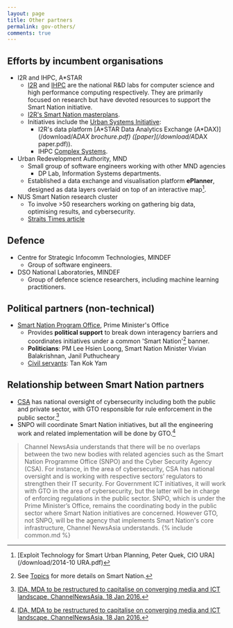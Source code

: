 ```yaml
---
layout: page
title: Other partners
permalink: gov-others/
comments: true
---
```


## Efforts by incumbent organisations

* I2R and IHPC, A*STAR
    * [I2R](http://www.i2r.a-star.edu.sg/) and [IHPC](http://www.ihpc.a-star.edu.sg/) are the national R&D labs for computer science and high performance computing respectively. They are primarily focused on research but have devoted resources to support the Smart Nation initiative.
    * [I2R's Smart Nation masterplans](http://www.i2r.a-star.edu.sg/sites/default/files/online-kit/FINAL%20Astar%20Smart%20Nation_single%20page.pdf).
    * Initiatives include the [Urban Systems Initiative](http://www.i2r.a-star.edu.sg/urban/):
        * I2R's data platform [A\*STAR Data Analytics Exchange (A\*DAX)](/download/A*DAX brochure.pdf) ([paper](/download/A*DAX paper.pdf)).
        * IHPC [Complex Systems](http://www.a-star.edu.sg/ihpc/cxsy).
* Urban Redevelopment Authority, MND
    * Small group of software engineers working with other MND agencies
        * DP Lab, Information Systems departments.
    * Established a data exchange and visualisation platform **ePlanner**, designed as data layers overlaid on top of an interactive map[^1].
* NUS Smart Nation research cluster
    * To involve >50 researchers working on gathering big data, optimising results, and cybersecurity.
    * [Straits Times article](http://www.straitstimes.com/singapore/nus-to-launch-smart-nation-research-cluster)

## Defence

* Centre for Strategic Infocomm Technologies, MINDEF
    * Group of software engineers.
* DSO National Laboratories, MINDEF
    * Group of defence science researchers, including machine learning practitioners.

## Political partners (non-technical)

* [Smart Nation Program Office](http://www.pmo.gov.sg/smartnation), Prime Minister's Office
    * Provides **political support** to break down interagency barriers and coordinates initiatives under a common 'Smart Nation'[^2] banner.
    * **Politicians**: PM Lee Hsien Loong, Smart Nation Minister Vivian Balakrishnan, Janil Puthucheary
    * [Civil servants](http://app.sgdi.gov.sg/listing.asp?agency_subtype=dept&agency_id=0000026757): Tan Kok Yam

## Relationship between Smart Nation partners

* [CSA](https://www.csa.gov.sg/) has national oversight of cybersecurity including both the public and private sector, with GTO responsible for rule enforcement in the public sector.[^3]
* SNPO will coordinate Smart Nation initiatives, but all the engineering work and related implementation will be done by GTO.[^3]


[^1]: [Exploit Technology for Smart Urban Planning, Peter Quek, CIO URA](/download/2014-10 URA.pdf)
[^2]: See [Topics](/by-topic/) for more details on Smart Nation.
[^3]: [IDA, MDA to be restructured to capitalise on converging media and ICT landscape, ChannelNewsAsia, 18 Jan 2016.](http://www.channelnewsasia.com/news/singapore/ida-mda-to-be/2433768.html)
> Channel NewsAsia understands that there will be no overlaps between the two new bodies with related agencies such as the Smart Nation Programme Office (SNPO) and the Cyber Security Agency (CSA).
For instance, in the area of cybersecurity, CSA has national oversight and is working with respective sectors’ regulators to strengthen their IT security. For Government ICT initiatives, it will work with GTO in the area of cybersecurity, but the latter will be in charge of enforcing regulations in the public sector.
SNPO, which is under the Prime Minister’s Office, remains the coordinating body in the public sector where Smart Nation initiatives are concerned. However GTO, not SNPO, will be the agency that implements Smart Nation's core infrastructure, Channel NewsAsia understands.
{% include common.md %}
